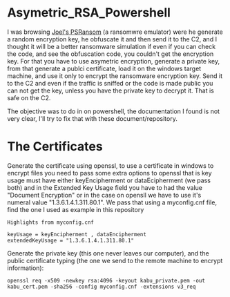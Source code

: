 # Asymetric_RSA_Powershell
I was browsing [Joel's PSRansom](https://github.com/JoelGMSec/PSRansom) (a ransomwre emulator) were he generate a random encryption key, he obfuscate it and then send it to the C2, and I thought it will be a better ransomware simulation if even if you can check the code, and see the obfuscation code, you couldn't get the encryption key.
For that you have to use asymetric encryption, generate a private key, from that generate a publci certificate, load it on the windows target machine, and use it only to encrypt the ransomware encryption key. Send it to the C2 and even if the traffic is sniffed or the code is made public you can not get the key, unless you have the private key to decrypt it. That is safe on the C2.

The objective was to do in on powershell, the documentation I found is not very clear, I'll try to fix that with these document/repository.

# The Certificates

Generate the certificate using openssl, to use a certificate in windows to encrypt files you need to pass some extra options to openssl that is key usage must have either keyEncipherment or dataEcipherment (we pass both) and in the Extended Key Usage field you have to had the value "Document Encryption" or in the case on opensll we have to use it's numeral value "1.3.6.1.4.1.311.80.1".
We pass that using a myconfig.cnf file, find the one I used as example in this repository


```
Highlights from myconfig.cnf

keyUsage = keyEncipherment , dataEncipherment
extendedKeyUsage = "1.3.6.1.4.1.311.80.1"
```

Generate the private key (this one never leaves our computer), and the public certificate typing (the one we send to the remote machine to encrypt information):

```
openssl req -x509 -newkey rsa:4096 -keyout kabu_private.pem -out kabu_cert.pem -sha256 -config myconfig.cnf -extensions v3_req
```

